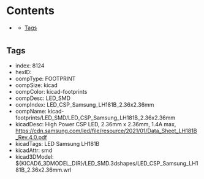 



Contents
========

* [](#)
	* [Tags](#tags)

# 

## Tags

- index: 8124
- hexID: 
- oompType: FOOTPRINT
- oompSize: kicad
- oompColor: kicad-footprints
- oompDesc: LED_SMD
- oompIndex: LED_CSP_Samsung_LH181B_2.36x2.36mm
- oompName: kicad-footprints/LED_SMD/LED_CSP_Samsung_LH181B_2.36x2.36mm
- kicadDesc: High Power CSP LED, 2.36mm x 2.36mm, 1.4A max, https://cdn.samsung.com/led/file/resource/2021/01/Data_Sheet_LH181B_Rev.4.0.pdf
- kicadTags: LED Samsung LH181B
- kicadAttr: smd
- kicad3DModel: ${KICAD6_3DMODEL_DIR}/LED_SMD.3dshapes/LED_CSP_Samsung_LH181B_2.36x2.36mm.wrl
